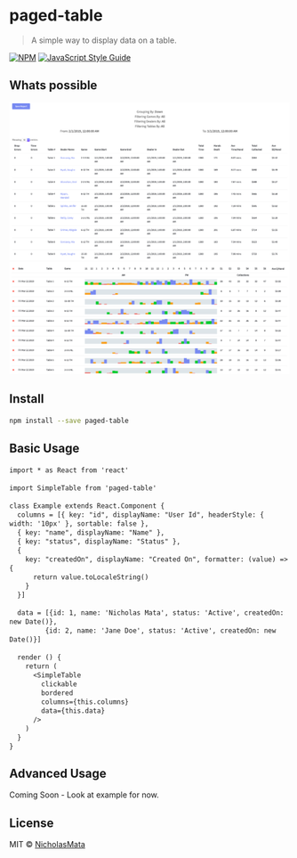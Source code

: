 # paged-table

> A simple way to display data on a table.

[![NPM](https://img.shields.io/npm/v/paged-table.svg)](https://www.npmjs.com/package/paged-table) [![JavaScript Style Guide](https://img.shields.io/badge/code_style-standard-brightgreen.svg)](https://standardjs.com)


## Whats possible
![](sample_images/Basic.png)
![](sample_images/Advanced.png)

## Install

```bash
npm install --save paged-table
```

## Basic Usage

```tsx
import * as React from 'react'

import SimpleTable from 'paged-table'

class Example extends React.Component {
  columns = [{ key: "id", displayName: "User Id", headerStyle: { width: '10px' }, sortable: false },
  { key: "name", displayName: "Name" },
  { key: "status", displayName: "Status" },
  {
    key: "createdOn", displayName: "Created On", formatter: (value) => {
      return value.toLocaleString()
    }
  }]

  data = [{id: 1, name: 'Nicholas Mata', status: 'Active', createdOn: new Date()}, 
         {id: 2, name: 'Jane Doe', status: 'Active', createdOn: new Date()}]

  render () {
    return (
      <SimpleTable
        clickable
        bordered
        columns={this.columns}
        data={this.data}
      />
    )
  }
}
```


## Advanced Usage
Coming Soon - Look at example for now.

## License

MIT © [NicholasMata](https://github.com/NicholasMata)
